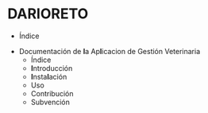 # DARIORETO
- Índice

* Documentación de **l**a Ap**l**icacion de Gestión Veterinaria
   * Índice
   * **I**ntroducción
   * **I**nsta**l**ación
   * Uso
   * Contribución
   * Subvención
